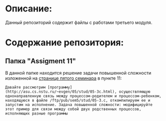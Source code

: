 # Описание:
Данный репозиторий содержит файлы с работами третьего модуля.  
  
# Содержание репозитория:  

## Папка "Assigment 11"  
  
В данной папке находится решение задачи повышенной сложности изложенной на [странице пятого семинара](http://asu.cs.nstu.ru/~evgen/05/prep/sem5.html) в пункте 11:  
  
```Давайте рассмотрим [программу](http://asu.cs.nstu.ru/~evgen/05/stud/05-3c.html), осуществляющую однонаправленную связь между процессом-родителем и процессом-ребенком, находящуюся в файле /ftp/pub/sem5/stud/05-3.c, откомпилируем ее и запустим на исполнение. Задача повышенной сложности: модифицируйте этот пример для связи между собой двух родственных процессов, исполняющих разные программы```  
  